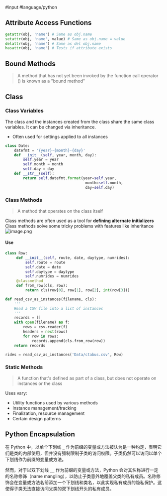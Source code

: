 #input 
#language/python 

## Attribute Access Functions
```python
getattr(obj, 'name') # Same as obj.name
setattr(obj, 'name', value) # Same as obj.name = value
delattr(obj, 'name') # Same as del obj.name
hasattr(obj, 'name') # Tests if attribute exists
```

## Bound Methods
>A method that has not yet been invoked by the function call operator () is known as a "bound method"

## Class
### Class Variables
The class and the instances created from the class share the same class variables. 
It can be changed via inheritance.

- Often used for settings applied to all instances
```python
class Date:
	datefmt = '{year}-{month}-{day}'
	def __init__(self, year, month, day):
		self.year = year
		self.month = month
		self.day = day
	def __str__(self):
		return self.datefmt.format(year=self.year,
									month=self.month,
									day=self.day)
```

### Class Methods
>A method that operates on the class itself

Class methods are often used as a tool for **defining alternate initializers**
Class methods solve some tricky problems with features like inheritance
![image.png](https://typora-tes.oss-cn-shanghai.aliyuncs.com/picgo/20230729132615.png)

#### Use
```python
class Row:
	 def __init__(self, route, date, daytype, numrides):
		 self.route = route
		 self.date = date
		 self.daytype = daytype
		 self.numrides = numrides
	 @classmethod
	 def from_row(cls, row):
		 return cls(row[0], row[1], row[2], int(row[3]))

def read_csv_as_instances(filename, cls):
    '''
    Read a CSV file into a list of instances
    '''
    records = []
    with open(filename) as f:
        rows = csv.reader(f)
        headers = next(rows)
        for row in rows:
            records.append(cls.from_row(row))
    return records

rides = read_csv_as_instances('Data/ctabus.csv', Row)
```

### Static Methods
>A function that's defined as part of a class, but does not operate on instances or the class

Uses vary:
- Utility functions used by various methods
- Instance management/tracking
- Finalization, resource management
- Certain design patterns

## Python Encapsulation
在 Python 中，以单个下划线 `_` 作为前缀的变量或方法被认为是一种约定，表明它们是类的内部使用，但并没有强制限制子类的访问权限。子类仍然可以访问以单个下划线作为前缀的变量或方法。

然而，对于以双下划线 `__` 作为前缀的变量或方法，Python 会对其名称进行一定的名称修饰（name mangling），以防止子类意外地覆盖父类的私有成员。名称修饰会在变量或方法名前添加一个下划线和类名，以此实现私有成员的隐私保护。这使得子类无法直接访问父类的双下划线开头的私有成员。
